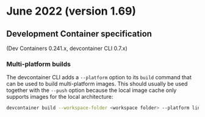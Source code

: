 # June 2022 (version 1.69)

## Development Container specification

(Dev Containers 0.241.x, devcontainer CLI 0.7.x)

### Multi-platform builds

The devcontainer CLI adds a `--platform` option to its `build` command that can be used to build multi-platform images. This should usually be used together with the `--push` option because the local image cache only supports images for the local architecture:

```bash
devcontainer build --workspace-folder <workspace folder> --platform linux/arm64,linux/amd64 --image-name <your Docker ID>/<name> --push
```
